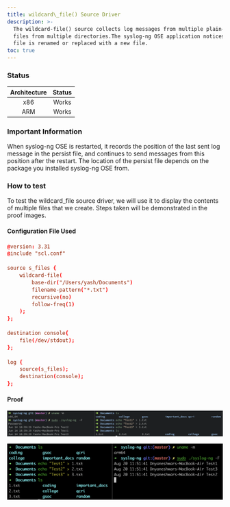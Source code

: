 ```yaml
---
title: wildcard\_file() Source Driver
description: >-
  The wildcard-file() source collects log messages from multiple plain-text
  files from multiple directories.The syslog-ng OSE application notices if a
  file is renamed or replaced with a new file.
toc: true
---
```


### Status

| Architecture | Status |
| :----------: | :----: |
|      x86     |  Works |
|      ARM     |  Works |

### Important Information

When syslog-ng OSE is restarted, it records the position of the last sent log message in the persist file, and continues to send messages from this position after the restart. The location of the persist file depends on the package you installed syslog-ng OSE from.&#x20;

### How to test

To test the wildcard\_file source driver, we will use it to display the contents of multiple files that we create. Steps taken will be demonstrated in the proof images.&#x20;

#### Configuration File Used

```conf
@version: 3.31
@include "scl.conf"

source s_files {
    wildcard-file(
        base-dir("/Users/yash/Documents")
        filename-pattern("*.txt")
        recursive(no)
        follow-freq(1)
    );
};

destination console{
    file(/dev/stdout);
};

log {
    source(s_files);
    destination(console);
};
```

#### Proof

![Testing wildcard\_file() with macOS (x86)](</assets/images/Screenshot 2021-06-14 at 6.39.54 PM.png>)

![Testing wildcard\_file() with macOS (ARM)](</assets/images/Screen Shot 2021-08-20 at 11.51.53 AM.png>)
